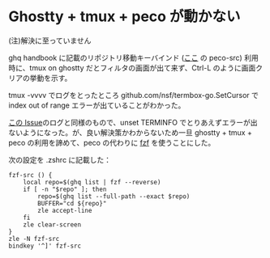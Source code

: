 # Ghostty + tmux + peco が動かない
(注)解決に至っていません

ghq handbook に記載のリポジトリ移動キーバインド ([ここ](https://github.com/Songmu/ghq-handbook/blob/master/ja/05-command-list.md#%E3%83%AD%E3%83%BC%E3%82%AB%E3%83%AB%E3%83%AA%E3%83%9D%E3%82%B8%E3%83%88%E3%83%AA%E3%81%AE%E4%B8%80%E8%A6%A7%E3%83%91%E3%82%B9%E5%8F%96%E5%BE%97%E3%82%92%E3%81%8A%E3%81%93%E3%81%AA%E3%81%86ghq-list) の peco-src) 利用時に、tmux on ghostty だとフィルタの画面が出て来ず、Ctrl-L のように画面クリアの挙動を示す。

tmux -vvvv でログをとったところ github.com/nsf/termbox-go.SetCursor で index out of range エラーが出ていることがわかった。

[この Issue](https://github.com/peco/peco/issues/516#issuecomment-1171811783)のログと同様のもので、unset TERMINFO でとりあえずエラーが出ないようになった。が、良い解決策かわからないため一旦 ghostty + tmux + peco の利用を諦めて、peco の代わりに [fzf](https://github.com/junegunn/fzf) を使うことにした。

次の設定を .zshrc に記載した：

```
fzf-src () {
    local repo=$(ghq list | fzf --reverse)
    if [ -n "$repo" ]; then
        repo=$(ghq list --full-path --exact $repo)
        BUFFER="cd ${repo}"
        zle accept-line
    fi
    zle clear-screen
}
zle -N fzf-src
bindkey '^]' fzf-src
```

